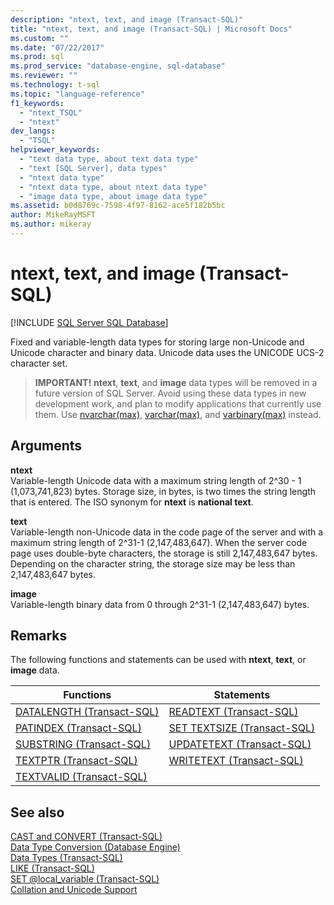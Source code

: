 ```yaml
---
description: "ntext, text, and image (Transact-SQL)"
title: "ntext, text, and image (Transact-SQL) | Microsoft Docs"
ms.custom: ""
ms.date: "07/22/2017"
ms.prod: sql
ms.prod_service: "database-engine, sql-database"
ms.reviewer: ""
ms.technology: t-sql
ms.topic: "language-reference"
f1_keywords: 
  - "ntext_TSQL"
  - "ntext"
dev_langs: 
  - "TSQL"
helpviewer_keywords: 
  - "text data type, about text data type"
  - "text [SQL Server], data types"
  - "ntext data type"
  - "ntext data type, about ntext data type"
  - "image data type, about image data type"
ms.assetid: b0d8769c-7598-4f97-8162-ace5f182b5bc
author: MikeRayMSFT
ms.author: mikeray
---
```

# ntext, text, and image (Transact-SQL)
[!INCLUDE [SQL Server SQL Database](../../includes/applies-to-version/sql-asdb.md)]

Fixed and variable-length data types for storing large non-Unicode and Unicode character and binary data. Unicode data uses the UNICODE UCS-2 character set.
  
>**IMPORTANT!**  **ntext**, **text**, and **image** data types will be removed in a future version of SQL Server. Avoid using these data types in new development work, and plan to modify applications that currently use them. Use [nvarchar(max)](../../t-sql/data-types/nchar-and-nvarchar-transact-sql.md), [varchar(max)](../../t-sql/data-types/char-and-varchar-transact-sql.md), and [varbinary(max)](../../t-sql/data-types/binary-and-varbinary-transact-sql.md) instead.  
  
## Arguments
**ntext**  
Variable-length Unicode data with a maximum string length of 2^30 - 1 (1,073,741,823) bytes. Storage size, in bytes, is two times the string length that is entered. The ISO synonym for **ntext** is **national text**.
  
**text**  
Variable-length non-Unicode data in the code page of the server and with a maximum string length of 2^31-1 (2,147,483,647). When the server code page uses double-byte characters, the storage is still 2,147,483,647 bytes. Depending on the character string, the storage size may be less than 2,147,483,647 bytes.
  
**image**  
Variable-length binary data from 0 through 2^31-1 (2,147,483,647) bytes.
  
## Remarks  
The following functions and statements can be used with **ntext**, **text**, or **image** data.
  
|Functions|Statements|  
|---|---|
|[DATALENGTH &#40;Transact-SQL&#41;](../../t-sql/functions/datalength-transact-sql.md)|[READTEXT &#40;Transact-SQL&#41;](../../t-sql/queries/readtext-transact-sql.md)|  
|[PATINDEX &#40;Transact-SQL&#41;](../../t-sql/functions/patindex-transact-sql.md)|[SET TEXTSIZE &#40;Transact-SQL&#41;](../../t-sql/statements/set-textsize-transact-sql.md)|  
|[SUBSTRING &#40;Transact-SQL&#41;](../../t-sql/functions/substring-transact-sql.md)|[UPDATETEXT &#40;Transact-SQL&#41;](../../t-sql/queries/updatetext-transact-sql.md)|  
|[TEXTPTR &#40;Transact-SQL&#41;](../../t-sql/functions/text-and-image-functions-textptr-transact-sql.md)|[WRITETEXT &#40;Transact-SQL&#41;](../../t-sql/queries/writetext-transact-sql.md)|  
|[TEXTVALID &#40;Transact-SQL&#41;](../../t-sql/functions/text-and-image-functions-textvalid-transact-sql.md)||  
  
## See also
[CAST and CONVERT &#40;Transact-SQL&#41;](../../t-sql/functions/cast-and-convert-transact-sql.md)  
[Data Type Conversion &#40;Database Engine&#41;](../../t-sql/data-types/data-type-conversion-database-engine.md)  
[Data Types &#40;Transact-SQL&#41;](../../t-sql/data-types/data-types-transact-sql.md)  
[LIKE &#40;Transact-SQL&#41;](../../t-sql/language-elements/like-transact-sql.md)  
[SET @local_variable &#40;Transact-SQL&#41;](../../t-sql/language-elements/set-local-variable-transact-sql.md)  
[Collation and Unicode Support](../../relational-databases/collations/collation-and-unicode-support.md)

